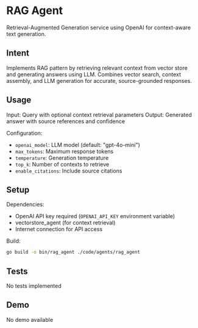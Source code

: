 # RAG Agent

Retrieval-Augmented Generation service using OpenAI for context-aware text generation.

## Intent

Implements RAG pattern by retrieving relevant context from vector store and generating answers using LLM. Combines vector search, context assembly, and LLM generation for accurate, source-grounded responses.

## Usage

Input: Query with optional context retrieval parameters
Output: Generated answer with source references and confidence

Configuration:
- `openai_model`: LLM model (default: "gpt-4o-mini")
- `max_tokens`: Maximum response tokens
- `temperature`: Generation temperature
- `top_k`: Number of contexts to retrieve
- `enable_citations`: Include source citations

## Setup

Dependencies:
- OpenAI API key required (`OPENAI_API_KEY` environment variable)
- vectorstore_agent (for context retrieval)
- Internet connection for API access

Build:
```bash
go build -o bin/rag_agent ./code/agents/rag_agent
```

## Tests

No tests implemented

## Demo

No demo available
